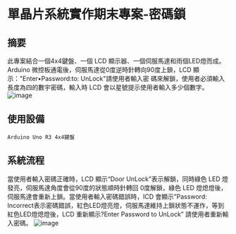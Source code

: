 # 單晶片系統實作期末專案-密碼鎖
## 摘要
此專案結合一個4x4鍵盤、一個 LCD 顯示器、一個伺服馬達和雨個LED燈而成。Arduino 微控板通電後，伺服馬達從0度逆時針轉向90度上鎖，LCD 顯示："Enter•Password:to: UnLock"請使用者輸入密
碼來解鎖，使用者必須輸入長度為四的數宇密碼，輸入時 LCD 會以星號提示使用者輸入多少個數字。
![image](https://github.com/a7209579/arduino-door-lock/blob/main/images/tinkercad.png)
## 使用設備
`Arduino Uno R3
 4x4鍵盤
`
## 系統流程
當使用者輸入密碼正確時，LCD 顯示“Door UnLock”表示解鎖，同時綠色 LED 燈發亮，伺服馬達角度會從90度的狀態順時針轉回 0度解鎖，綠色 LED 燈熄燈後，伺服馬達會重新上鎖。當使用者輸入密碼錯誤時，ICD 會顯示”Password: Incorrect表示密碼錯誤，紅色LED燈亮燈，伺服馬達維持上鎖狀態不運作，等到紅色LED燈熄燈後，LCD 重新顯示?Enter Password to UnLock” 請使用者重新輸入密碼。
![image](https://github.com/a7209579/arduino-door-lock/blob/main/images/flowchart.jpg)
